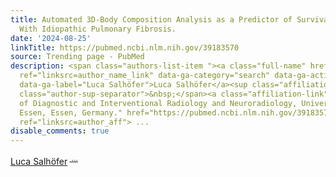 ```yaml
---
title: Automated 3D-Body Composition Analysis as a Predictor of Survival in Patients
  With Idiopathic Pulmonary Fibrosis.
date: '2024-08-25'
linkTitle: https://pubmed.ncbi.nlm.nih.gov/39183570
source: Trending page - PubMed
description: <span class="authors-list-item "><a class="full-name" href="https://pubmed.ncbi.nlm.nih.gov/?term=Salh%C3%B6fer+L&amp;cauthor_id=39183570"
  ref="linksrc=author_name_link" data-ga-category="search" data-ga-action="author_link"
  data-ga-label="Luca Salhöfer">Luca Salhöfer</a><sup class="affiliation-links"><span
  class="author-sup-separator">&nbsp;</span><a class="affiliation-link" title="Institute
  of Diagnostic and Interventional Radiology and Neuroradiology, University Hospital
  Essen, Essen, Germany." href="https://pubmed.ncbi.nlm.nih.gov/39183570#full-view-affiliation-1"
  ref="linksrc=author_aff"> ...
disable_comments: true
---
```

<span class="authors-list-item "><a class="full-name" href="https://pubmed.ncbi.nlm.nih.gov/?term=Salh%C3%B6fer+L&amp;cauthor_id=39183570" ref="linksrc=author_name_link" data-ga-category="search" data-ga-action="author_link" data-ga-label="Luca Salhöfer">Luca Salhöfer</a><sup class="affiliation-links"><span class="author-sup-separator">&nbsp;</span><a class="affiliation-link" title="Institute of Diagnostic and Interventional Radiology and Neuroradiology, University Hospital Essen, Essen, Germany." href="https://pubmed.ncbi.nlm.nih.gov/39183570#full-view-affiliation-1" ref="linksrc=author_aff"> ...